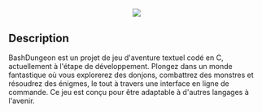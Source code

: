 ##
<h1 align="center"><img src="https://github.com/cypri1-dev/JDR/assets/71982246/e2cbe7c8-d28c-4626-b0a5-01968d138f77" </h1>

## Description
BashDungeon est un projet de jeu d'aventure textuel codé en C, actuellement à l'étape de développement. Plongez dans un monde fantastique où vous explorerez des donjons, combattrez des monstres et résoudrez des énigmes, le tout à travers une interface en ligne de commande. Ce jeu est conçu pour être adaptable à d'autres langages à l'avenir.
